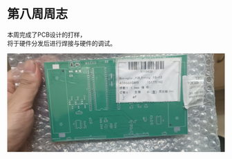 # 第八周周志

本周完成了PCB设计的打样，  
将于硬件分发后进行焊接与硬件的调试。

![图 1](images/%E7%AC%AC%E4%B8%83%E5%91%A8%E5%91%A8%E5%BF%97--10-17_23-48-44.png)  
